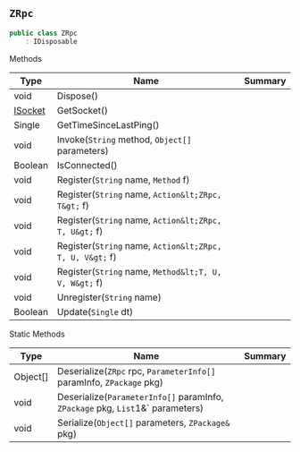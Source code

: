 ## `ZRpc`

```csharp
public class ZRpc
    : IDisposable

```

Methods

| Type | Name | Summary | 
| --- | --- | --- | 
| void | Dispose() |  | 
| [ISocket](./ISocket.md) | GetSocket() |  | 
| Single | GetTimeSinceLastPing() |  | 
| void | Invoke(`String` method, `Object[]` parameters) |  | 
| Boolean | IsConnected() |  | 
| void | Register(`String` name, `Method` f) |  | 
| void | Register(`String` name, `Action&lt;ZRpc, T&gt;` f) |  | 
| void | Register(`String` name, `Action&lt;ZRpc, T, U&gt;` f) |  | 
| void | Register(`String` name, `Action&lt;ZRpc, T, U, V&gt;` f) |  | 
| void | Register(`String` name, `Method&lt;T, U, V, W&gt;` f) |  | 
| void | Unregister(`String` name) |  | 
| Boolean | Update(`Single` dt) |  | 


Static Methods

| Type | Name | Summary | 
| --- | --- | --- | 
| Object[] | Deserialize(`ZRpc` rpc, `ParameterInfo[]` paramInfo, `ZPackage` pkg) |  | 
| void | Deserialize(`ParameterInfo[]` paramInfo, `ZPackage` pkg, `List`1&` parameters) |  | 
| void | Serialize(`Object[]` parameters, `ZPackage&` pkg) |  | 


